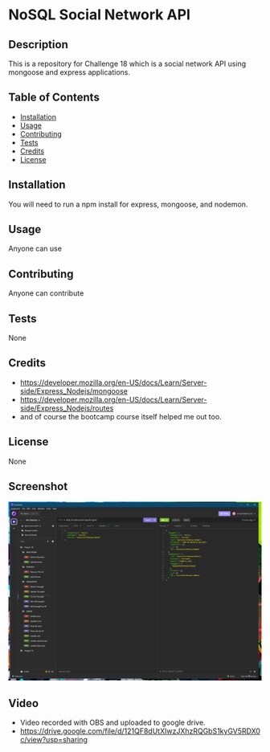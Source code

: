 # NoSQL Social Network API

## Description
This is a repository for Challenge 18 which is a social network API using mongoose and express applications.

## Table of Contents
- [Installation](#installation)
- [Usage](#usage)
- [Contributing](#contributing)
- [Tests](#tests)
- [Credits](#credits)
- [License](#license)

## Installation
You will need to run a npm install for express, mongoose, and nodemon.

## Usage
Anyone can use

## Contributing
Anyone can contribute

## Tests
None

## Credits
- https://developer.mozilla.org/en-US/docs/Learn/Server-side/Express_Nodejs/mongoose
- https://developer.mozilla.org/en-US/docs/Learn/Server-side/Express_Nodejs/routes
- and of course the bootcamp course itself helped me out too.

## License
None

## Screenshot
![Screenshot](./assets/images/Screenshot%20(8).png)

## Video
- Video recorded with OBS and uploaded to google drive.
- https://drive.google.com/file/d/121QF8dUtXIwzJXhzRQGbS1kyGV5RDX0c/view?usp=sharing